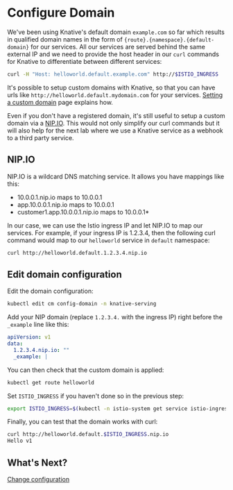 # Configure Domain

We've been using Knative's default domain `example.com` so far which results in qualified domain names in the form of `{route}.{namespace}.{default-domain}` for our services. All our services are served behind the same external IP and we need to provide the host header in our `curl` commands for Knative to differentiate between different services:

```bash
curl -H "Host: helloworld.default.example.com" http://$ISTIO_INGRESS
```

It's possible to setup custom domains with Knative, so that you can have urls like `http://helloworld.default.mydomain.com` for your services. [Setting a custom domain](https://www.knative.dev/docs/serving/using-a-custom-domain/) page explains how.

Even if you don't have a registered domain, it's still useful to setup a custom domain via a [NIP.IO](http://nip.io/). This would not only simplify our curl commands but it will also help for the next lab where we use a Knative service as a webhook to a third party service.

## NIP.IO

NIP.IO is a wildcard DNS matching service. It allows you have mappings like this:

* 10.0.0.1.nip.io maps to 10.0.0.1
* app.10.0.0.1.nip.io maps to 10.0.0.1
* customer1.app.10.0.0.1.nip.io maps to 10.0.0.1*

In our case, we can use the Istio ingress IP and let NIP.IO to map our services. For example, if your ingress IP is 1.2.3.4, then the following curl command would map to our `helloworld` service in `default` namespace:

```bash
curl http://helloworld.default.1.2.3.4.nip.io
```

## Edit domain configuration

Edit the domain configuration:

```bash
kubectl edit cm config-domain -n knative-serving
```

Add your NIP domain (replace `1.2.3.4.` with the ingress IP) right before the `_example` line like this:

```yaml
apiVersion: v1
data:
  1.2.3.4.nip.io: ""
  _example: |
```

You can then check that the custom domain is applied:

```bash
kubectl get route helloworld
```

Set `ISTIO_INGRESS` if you haven't done so in the previous step:

```bash
export ISTIO_INGRESS=$(kubectl -n istio-system get service istio-ingressgateway -o jsonpath='{.status.loadBalancer.ingress[0].ip}')
```

Finally, you can test that the domain works with curl:

```bash
curl http://helloworld.default.$ISTIO_INGRESS.nip.io
Hello v1
```

## What's Next?

[Change configuration](03-changeconfig.md)
